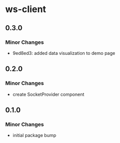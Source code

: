 # ws-client

## 0.3.0

### Minor Changes

- 9ed8ed3: added data visualization to demo page

## 0.2.0

### Minor Changes

- create SocketProvider component

## 0.1.0

### Minor Changes

- initial package bump
